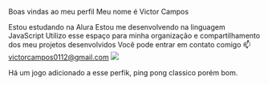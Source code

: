 Boas vindas ao meu perfil 
Meu nome é Victor Campos

Estou estudando na Alura
Estou me desenvolvendo na linguagem JavaScript
Utilizo esse espaço para minha organização e compartilhamento dos meu projetos desenvolvidos
Você pode entrar em contato comigo 📫
victorcampos0112@gmail.com
![](https://media1.tenor.com/m/DFV3AwjrN98AAAAC/fastest-lap-max-verstappen.gif)

Há um jogo adicionado a esse perfik, ping pong classico porém bom.
